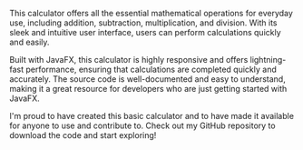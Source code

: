 This calculator offers all the essential mathematical operations for everyday use, including addition, subtraction, multiplication, and division. With its sleek and intuitive user interface, users can perform calculations quickly and easily.

Built with JavaFX, this calculator is highly responsive and offers lightning-fast performance, ensuring that calculations are completed quickly and accurately. The source code is well-documented and easy to understand, making it a great resource for developers who are just getting started with JavaFX.

I'm proud to have created this basic calculator and to have made it available for anyone to use and contribute to. Check out my GitHub repository to download the code and start exploring!
